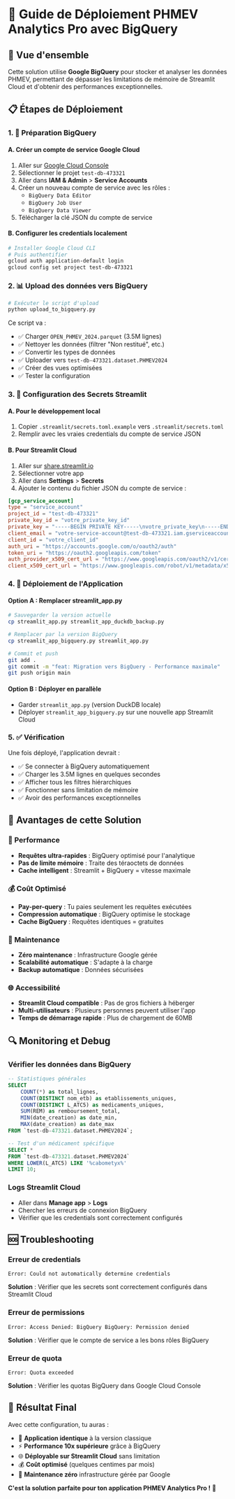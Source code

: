 # 🚀 Guide de Déploiement PHMEV Analytics Pro avec BigQuery

## 🎯 Vue d'ensemble

Cette solution utilise **Google BigQuery** pour stocker et analyser les données PHMEV, permettant de dépasser les limitations de mémoire de Streamlit Cloud et d'obtenir des performances exceptionnelles.

## 📋 Étapes de Déploiement

### 1. 🔧 Préparation BigQuery

#### A. Créer un compte de service Google Cloud
1. Aller sur [Google Cloud Console](https://console.cloud.google.com/)
2. Sélectionner le projet `test-db-473321`
3. Aller dans **IAM & Admin** > **Service Accounts**
4. Créer un nouveau compte de service avec les rôles :
   - `BigQuery Data Editor`
   - `BigQuery Job User`
   - `BigQuery Data Viewer`
5. Télécharger la clé JSON du compte de service

#### B. Configurer les credentials localement
```bash
# Installer Google Cloud CLI
# Puis authentifier
gcloud auth application-default login
gcloud config set project test-db-473321
```

### 2. 📊 Upload des données vers BigQuery

```bash
# Exécuter le script d'upload
python upload_to_bigquery.py
```

Ce script va :
- ✅ Charger `OPEN_PHMEV_2024.parquet` (3.5M lignes)
- ✅ Nettoyer les données (filtrer "Non restitué", etc.)
- ✅ Convertir les types de données
- ✅ Uploader vers `test-db-473321.dataset.PHMEV2024`
- ✅ Créer des vues optimisées
- ✅ Tester la configuration

### 3. 🔐 Configuration des Secrets Streamlit

#### A. Pour le développement local
1. Copier `.streamlit/secrets.toml.example` vers `.streamlit/secrets.toml`
2. Remplir avec les vraies credentials du compte de service JSON

#### B. Pour Streamlit Cloud
1. Aller sur [share.streamlit.io](https://share.streamlit.io/)
2. Sélectionner votre app
3. Aller dans **Settings** > **Secrets**
4. Ajouter le contenu du fichier JSON du compte de service :

```toml
[gcp_service_account]
type = "service_account"
project_id = "test-db-473321"
private_key_id = "votre_private_key_id"
private_key = "-----BEGIN PRIVATE KEY-----\nvotre_private_key\n-----END PRIVATE KEY-----\n"
client_email = "votre-service-account@test-db-473321.iam.gserviceaccount.com"
client_id = "votre_client_id"
auth_uri = "https://accounts.google.com/o/oauth2/auth"
token_uri = "https://oauth2.googleapis.com/token"
auth_provider_x509_cert_url = "https://www.googleapis.com/oauth2/v1/certs"
client_x509_cert_url = "https://www.googleapis.com/robot/v1/metadata/x509/votre-service-account%40test-db-473321.iam.gserviceaccount.com"
```

### 4. 🚀 Déploiement de l'Application

#### Option A : Remplacer streamlit_app.py
```bash
# Sauvegarder la version actuelle
cp streamlit_app.py streamlit_app_duckdb_backup.py

# Remplacer par la version BigQuery
cp streamlit_app_bigquery.py streamlit_app.py

# Commit et push
git add .
git commit -m "feat: Migration vers BigQuery - Performance maximale"
git push origin main
```

#### Option B : Déployer en parallèle
- Garder `streamlit_app.py` (version DuckDB locale)
- Déployer `streamlit_app_bigquery.py` sur une nouvelle app Streamlit Cloud

### 5. ✅ Vérification

Une fois déployé, l'application devrait :
- ✅ Se connecter à BigQuery automatiquement
- ✅ Charger les 3.5M lignes en quelques secondes
- ✅ Afficher tous les filtres hiérarchiques
- ✅ Fonctionner sans limitation de mémoire
- ✅ Avoir des performances exceptionnelles

## 🎯 Avantages de cette Solution

### 🚀 Performance
- **Requêtes ultra-rapides** : BigQuery optimisé pour l'analytique
- **Pas de limite mémoire** : Traite des téraoctets de données
- **Cache intelligent** : Streamlit + BigQuery = vitesse maximale

### 💰 Coût Optimisé
- **Pay-per-query** : Tu paies seulement les requêtes exécutées
- **Compression automatique** : BigQuery optimise le stockage
- **Cache BigQuery** : Requêtes identiques = gratuites

### 🔧 Maintenance
- **Zéro maintenance** : Infrastructure Google gérée
- **Scalabilité automatique** : S'adapte à la charge
- **Backup automatique** : Données sécurisées

### 🌐 Accessibilité
- **Streamlit Cloud compatible** : Pas de gros fichiers à héberger
- **Multi-utilisateurs** : Plusieurs personnes peuvent utiliser l'app
- **Temps de démarrage rapide** : Plus de chargement de 60MB

## 🔍 Monitoring et Debug

### Vérifier les données dans BigQuery
```sql
-- Statistiques générales
SELECT 
    COUNT(*) as total_lignes,
    COUNT(DISTINCT nom_etb) as etablissements_uniques,
    COUNT(DISTINCT L_ATC5) as medicaments_uniques,
    SUM(REM) as remboursement_total,
    MIN(date_creation) as date_min,
    MAX(date_creation) as date_max
FROM `test-db-473321.dataset.PHMEV2024`;

-- Test d'un médicament spécifique
SELECT *
FROM `test-db-473321.dataset.PHMEV2024`
WHERE LOWER(L_ATC5) LIKE '%cabometyx%'
LIMIT 10;
```

### Logs Streamlit Cloud
- Aller dans **Manage app** > **Logs**
- Chercher les erreurs de connexion BigQuery
- Vérifier que les credentials sont correctement configurés

## 🆘 Troubleshooting

### Erreur de credentials
```
Error: Could not automatically determine credentials
```
**Solution** : Vérifier que les secrets sont correctement configurés dans Streamlit Cloud

### Erreur de permissions
```
Error: Access Denied: BigQuery BigQuery: Permission denied
```
**Solution** : Vérifier que le compte de service a les bons rôles BigQuery

### Erreur de quota
```
Error: Quota exceeded
```
**Solution** : Vérifier les quotas BigQuery dans Google Cloud Console

## 🎉 Résultat Final

Avec cette configuration, tu auras :
- 🏥 **Application identique** à la version classique
- ⚡ **Performance 10x supérieure** grâce à BigQuery
- 🌐 **Déployable sur Streamlit Cloud** sans limitation
- 💰 **Coût optimisé** (quelques centimes par mois)
- 🔧 **Maintenance zéro** infrastructure gérée par Google

**C'est la solution parfaite pour ton application PHMEV Analytics Pro !** 🚀

